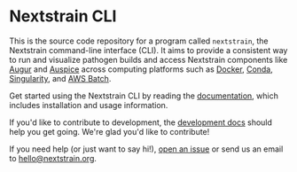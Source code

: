 # Nextstrain CLI

This is the source code repository for a program called `nextstrain`, the
Nextstrain command-line interface (CLI).  It aims to provide a consistent way
to run and visualize pathogen builds and access Nextstrain components like
[Augur][] and [Auspice][] across computing platforms such as [Docker][],
[Conda][], [Singularity][], and [AWS Batch][].

Get started using the Nextstrain CLI by reading the [documentation][], which
includes installation and usage information.

If you'd like to contribute to development, the [development docs][] should
help you get going.  We're glad you'd like to contribute!

If you need help (or just want to say hi!), [open an issue][] or send us an
email to <hello@nextstrain.org>.


[Augur]: https://docs.nextstrain.org/projects/augur/
[Auspice]: https://docs.nextstrain.org/projects/auspice/
[Docker]: https://docs.nextstrain.org/projects/cli/en/stable/installation/#docker
[Conda]: https://docs.nextstrain.org/projects/cli/en/stable/installation/#conda
[Singularity]: https://docs.nextstrain.org/projects/cli/en/stable/installation/#singularity
[AWS Batch]: https://docs.nextstrain.org/projects/cli/en/stable/installation/#aws-batch
[documentation]: https://docs.nextstrain.org/projects/cli/
[development docs]: https://docs.nextstrain.org/projects/cli/page/development/
[open an issue]: https://github.com/nextstrain/cli/issues/new
